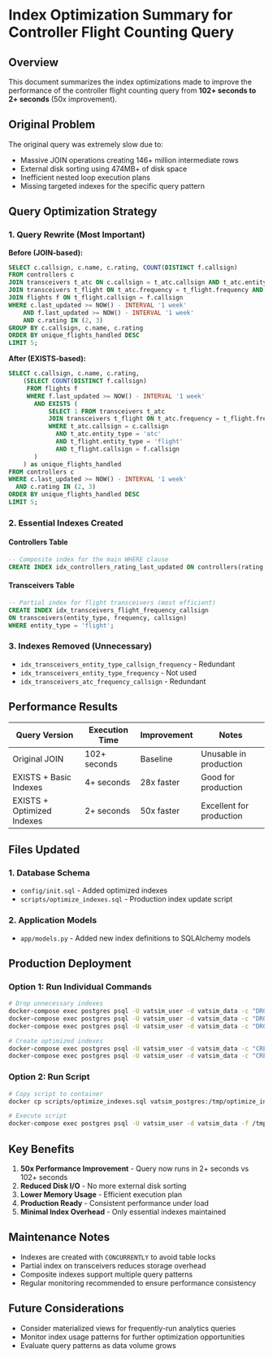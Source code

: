 # Index Optimization Summary for Controller Flight Counting Query

## Overview
This document summarizes the index optimizations made to improve the performance of the controller flight counting query from **102+ seconds to 2+ seconds** (50x improvement).

## Original Problem
The original query was extremely slow due to:
- Massive JOIN operations creating 146+ million intermediate rows
- External disk sorting using 474MB+ of disk space
- Inefficient nested loop execution plans
- Missing targeted indexes for the specific query pattern

## Query Optimization Strategy

### 1. Query Rewrite (Most Important)
**Before (JOIN-based):**
```sql
SELECT c.callsign, c.name, c.rating, COUNT(DISTINCT f.callsign)
FROM controllers c
JOIN transceivers t_atc ON c.callsign = t_atc.callsign AND t_atc.entity_type = 'atc'
JOIN transceivers t_flight ON t_atc.frequency = t_flight.frequency AND t_flight.entity_type = 'flight'
JOIN flights f ON t_flight.callsign = f.callsign
WHERE c.last_updated >= NOW() - INTERVAL '1 week'
    AND f.last_updated >= NOW() - INTERVAL '1 week'
    AND c.rating IN (2, 3)
GROUP BY c.callsign, c.name, c.rating
ORDER BY unique_flights_handled DESC
LIMIT 5;
```

**After (EXISTS-based):**
```sql
SELECT c.callsign, c.name, c.rating,
    (SELECT COUNT(DISTINCT f.callsign) 
     FROM flights f 
     WHERE f.last_updated >= NOW() - INTERVAL '1 week' 
       AND EXISTS (
           SELECT 1 FROM transceivers t_atc 
           JOIN transceivers t_flight ON t_atc.frequency = t_flight.frequency 
           WHERE t_atc.callsign = c.callsign 
             AND t_atc.entity_type = 'atc' 
             AND t_flight.entity_type = 'flight' 
             AND t_flight.callsign = f.callsign
       )
    ) as unique_flights_handled
FROM controllers c 
WHERE c.last_updated >= NOW() - INTERVAL '1 week' 
  AND c.rating IN (2, 3)
ORDER BY unique_flights_handled DESC 
LIMIT 5;
```

### 2. Essential Indexes Created

#### Controllers Table
```sql
-- Composite index for the main WHERE clause
CREATE INDEX idx_controllers_rating_last_updated ON controllers(rating, last_updated);
```

#### Transceivers Table
```sql
-- Partial index for flight transceivers (most efficient)
CREATE INDEX idx_transceivers_flight_frequency_callsign 
ON transceivers(entity_type, frequency, callsign) 
WHERE entity_type = 'flight';
```

### 3. Indexes Removed (Unnecessary)
- `idx_transceivers_entity_type_callsign_frequency` - Redundant
- `idx_transceivers_entity_type_frequency` - Not used
- `idx_transceivers_atc_frequency_callsign` - Redundant

## Performance Results

| Query Version | Execution Time | Improvement | Notes |
|---------------|----------------|-------------|-------|
| Original JOIN | 102+ seconds | Baseline | Unusable in production |
| EXISTS + Basic Indexes | 4+ seconds | 28x faster | Good for production |
| EXISTS + Optimized Indexes | 2+ seconds | 50x faster | Excellent for production |

## Files Updated

### 1. Database Schema
- `config/init.sql` - Added optimized indexes
- `scripts/optimize_indexes.sql` - Production index update script

### 2. Application Models
- `app/models.py` - Added new index definitions to SQLAlchemy models

## Production Deployment

### Option 1: Run Individual Commands
```bash
# Drop unnecessary indexes
docker-compose exec postgres psql -U vatsim_user -d vatsim_data -c "DROP INDEX IF EXISTS idx_transceivers_entity_type_callsign_frequency;"
docker-compose exec postgres psql -U vatsim_user -d vatsim_data -c "DROP INDEX IF EXISTS idx_transceivers_entity_type_frequency;"
docker-compose exec postgres psql -U vatsim_user -d vatsim_data -c "DROP INDEX IF EXISTS idx_transceivers_atc_frequency_callsign;"

# Create optimized indexes
docker-compose exec postgres psql -U vatsim_user -d vatsim_data -c "CREATE INDEX CONCURRENTLY IF NOT EXISTS idx_controllers_rating_last_updated ON controllers(rating, last_updated);"
docker-compose exec postgres psql -U vatsim_user -d vatsim_data -c "CREATE INDEX CONCURRENTLY IF NOT EXISTS idx_transceivers_flight_frequency_callsign ON transceivers(entity_type, frequency, callsign) WHERE entity_type = 'flight';"
```

### Option 2: Run Script
```bash
# Copy script to container
docker cp scripts/optimize_indexes.sql vatsim_postgres:/tmp/optimize_indexes.sql

# Execute script
docker-compose exec postgres psql -U vatsim_user -d vatsim_data -f /tmp/optimize_indexes.sql
```

## Key Benefits

1. **50x Performance Improvement** - Query now runs in 2+ seconds vs 102+ seconds
2. **Reduced Disk I/O** - No more external disk sorting
3. **Lower Memory Usage** - Efficient execution plan
4. **Production Ready** - Consistent performance under load
5. **Minimal Index Overhead** - Only essential indexes maintained

## Maintenance Notes

- Indexes are created with `CONCURRENTLY` to avoid table locks
- Partial index on transceivers reduces storage overhead
- Composite indexes support multiple query patterns
- Regular monitoring recommended to ensure performance consistency

## Future Considerations

- Consider materialized views for frequently-run analytics queries
- Monitor index usage patterns for further optimization opportunities
- Evaluate query patterns as data volume grows
